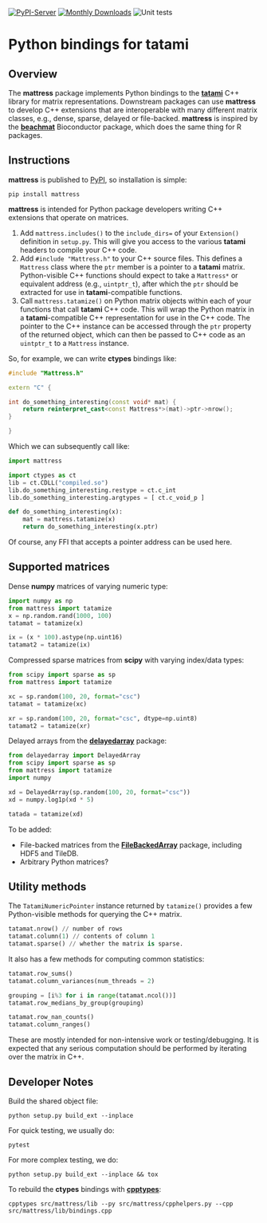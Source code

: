 <!-- These are examples of badges you might want to add to your README:
     please update the URLs accordingly

[![Built Status](https://api.cirrus-ci.com/github/<USER>/mattress.svg?branch=main)](https://cirrus-ci.com/github/<USER>/mattress)
[![ReadTheDocs](https://readthedocs.org/projects/mattress/badge/?version=latest)](https://mattress.readthedocs.io/en/stable/)
[![Coveralls](https://img.shields.io/coveralls/github/<USER>/mattress/main.svg)](https://coveralls.io/r/<USER>/mattress)
[![Conda-Forge](https://img.shields.io/conda/vn/conda-forge/mattress.svg)](https://anaconda.org/conda-forge/mattress)
[![Twitter](https://img.shields.io/twitter/url/http/shields.io.svg?style=social&label=Twitter)](https://twitter.com/mattress)
-->

[![PyPI-Server](https://img.shields.io/pypi/v/mattress.svg)](https://pypi.org/project/mattress/)
[![Monthly Downloads](https://static.pepy.tech/badge/mattress/month)](https://pepy.tech/project/mattress)
![Unit tests](https://github.com/BiocPy/mattress/actions/workflows/pypi-test.yml/badge.svg)

# Python bindings for tatami

## Overview

The **mattress** package implements Python bindings to the [**tatami**](https://github.com/tatami-inc) C++ library for matrix representations.
Downstream packages can use **mattress** to develop C++ extensions that are interoperable with many different matrix classes, e.g., dense, sparse, delayed or file-backed.
**mattress** is inspired by the [**beachmat**](https://bioconductor/packages/beachmat) Bioconductor package, which does the same thing for R packages.

## Instructions

**mattress** is published to [PyPI](https://pypi.org/project/mattress/), so installation is simple:

```shell
pip install mattress
```

**mattress** is intended for Python package developers writing C++ extensions that operate on matrices.

1. Add `mattress.includes()` to the `include_dirs=` of your `Extension()` definition in `setup.py`.
This will give you access to the various **tatami** headers to compile your C++ code.
2. Add `#include "Mattress.h"` to your C++ source files.
This defines a `Mattress` class where the `ptr` member is a pointer to a **tatami** matrix.
Python-visible C++ functions should expect to take a `Mattress*` or equivalent address (e.g., `uintptr_t`),
after which the `ptr` should be extracted for use in **tatami**-compatible functions.
3. Call `mattress.tatamize()` on Python matrix objects within each of your functions that call **tatami** C++ code.
This will wrap the Python matrix in a **tatami**-compatible C++ representation for use in the C++ code.
The pointer to the C++ instance can be accessed through the `ptr` property of the returned object,
which can then be passed to C++ code as an `uintptr_t` to a `Mattress` instance.

So, for example, we can write **ctypes** bindings like:

```cpp
#include "Mattress.h"

extern "C" {

int do_something_interesting(const void* mat) {
    return reinterpret_cast<const Mattress*>(mat)->ptr->nrow();
}

}
```

Which we can subsequently call like:

```python
import mattress

import ctypes as ct
lib = ct.CDLL("compiled.so")
lib.do_something_interesting.restype = ct.c_int
lib.do_something_interesting.argtypes = [ ct.c_void_p ]

def do_something_interesting(x):
    mat = mattress.tatamize(x)
    return do_something_interesting(x.ptr)
```

Of course, any FFI that accepts a pointer address can be used here.

## Supported matrices

Dense **numpy** matrices of varying numeric type:

```python
import numpy as np
from mattress import tatamize
x = np.random.rand(1000, 100)
tatamat = tatamize(x)

ix = (x * 100).astype(np.uint16)
tatamat2 = tatamize(ix)
```

Compressed sparse matrices from **scipy** with varying index/data types:

```python
from scipy import sparse as sp
from mattress import tatamize

xc = sp.random(100, 20, format="csc")
tatamat = tatamize(xc)

xr = sp.random(100, 20, format="csc", dtype=np.uint8)
tatamat2 = tatamize(xr)
```

Delayed arrays from the [**delayedarray**](https://github.com/BiocPy/DelayedArray) package:

```python
from delayedarray import DelayedArray
from scipy import sparse as sp
from mattress import tatamize
import numpy

xd = DelayedArray(sp.random(100, 20, format="csc"))
xd = numpy.log1p(xd * 5)

tatada = tatamize(xd)
```

To be added:

- File-backed matrices from the [**FileBackedArray**](https://github.com/BiocPy/FileBackedArray) package, including HDF5 and TileDB.
- Arbitrary Python matrices?

## Utility methods

The `TatamiNumericPointer` instance returned by `tatamize()` provides a few Python-visible methods for querying the C++ matrix.

```python
tatamat.nrow() // number of rows
tatamat.column(1) // contents of column 1
tatamat.sparse() // whether the matrix is sparse.
```

It also has a few methods for computing common statistics:

```python
tatamat.row_sums()
tatamat.column_variances(num_threads = 2)

grouping = [i%3 for i in range(tatamat.ncol())]
tatamat.row_medians_by_group(grouping)

tatamat.row_nan_counts()
tatamat.column_ranges()
```

These are mostly intended for non-intensive work or testing/debugging.
It is expected that any serious computation should be performed by iterating over the matrix in C++.

## Developer Notes

Build the shared object file:

```shell
python setup.py build_ext --inplace
```

For quick testing, we usually do:

```shell
pytest
```

For more complex testing, we do:

```shell
python setup.py build_ext --inplace && tox
```

To rebuild the **ctypes** bindings with [**cpptypes**](https://github.com/BiocPy/ctypes-wrapper):

```shell
cpptypes src/mattress/lib --py src/mattress/cpphelpers.py --cpp src/mattress/lib/bindings.cpp
```
